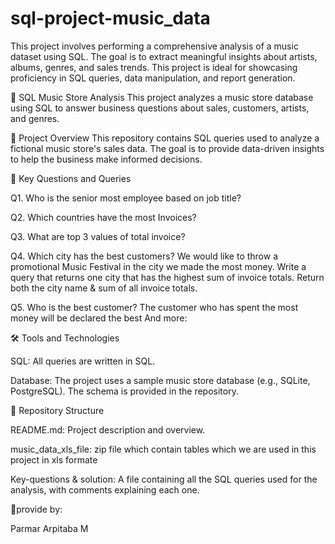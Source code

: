 # sql-project-music_data
This project involves performing a comprehensive analysis of a music dataset using SQL. The goal is to extract meaningful insights about artists, albums, genres, and sales trends. This project is ideal for showcasing proficiency in SQL queries, data manipulation, and report generation.

🎵 SQL Music Store Analysis
This project analyzes a music store database using SQL to answer business questions about sales, customers, artists, and genres.

🚀 Project Overview
This repository contains SQL queries used to analyze a fictional music store's sales data. The goal is to provide data-driven insights to help the business make informed decisions.

📝 Key Questions and Queries

Q1. Who is the senior most employee based on job title?

Q2. Which countries have the most Invoices?

Q3.  What are top 3 values of total invoice?

Q4. Which city has the best customers?
 We would like to throw a promotional Music Festival in the city we made the most money.
 Write a query that returns one city that has the highest sum of invoice totals.
 Return both the city name & sum of all invoice totals.
 
Q5. Who is the best customer? 
 The customer who has spent the most money will be declared the best
And more:

🛠️ Tools and Technologies

SQL: All queries are written in SQL.

Database: The project uses a sample music store database (e.g., SQLite, PostgreSQL). The schema is provided in the repository.

📂 Repository Structure

README.md: Project description and overview.

music_data_xls_file: zip file which contain tables which we are used in this project in xls formate

Key-questions & solution: A file containing all the SQL queries used for the analysis, with comments explaining each one.

🤝provide by:

Parmar Arpitaba M
